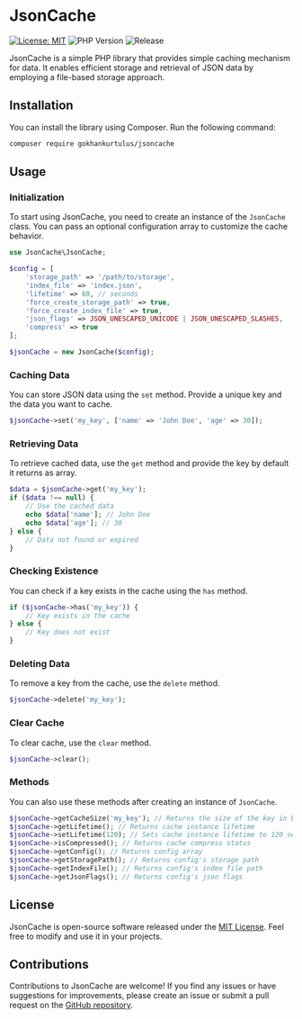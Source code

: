 # JsonCache

[![License: MIT](https://img.shields.io/badge/License-MIT-blue.svg)](LICENSE)
![PHP Version](https://img.shields.io/badge/PHP-8.0%2B-blue.svg)
![Release](https://img.shields.io/github/v/release/gokhankurtulus/jsoncache.svg)

JsonCache is a simple PHP library that provides simple caching mechanism for data. It enables efficient storage and retrieval of JSON data by employing a file-based storage approach.

## Installation

You can install the library using Composer. Run the following command:

```bash
composer require gokhankurtulus/jsoncache
```

## Usage

### Initialization

To start using JsonCache, you need to create an instance of the `JsonCache` class. You can pass an optional configuration array to customize the cache behavior.

```php
use JsonCache\JsonCache;

$config = [
    'storage_path' => '/path/to/storage',
    'index_file' => 'index.json',
    'lifetime' => 60, // seconds
    'force_create_storage_path' => true,
    'force_create_index_file' => true,
    'json_flags' => JSON_UNESCAPED_UNICODE | JSON_UNESCAPED_SLASHES,
    'compress' => true
];

$jsonCache = new JsonCache($config);
```

### Caching Data

You can store JSON data using the `set` method. Provide a unique key and the data you want to cache.

```php
$jsonCache->set('my_key', ['name' => 'John Doe', 'age' => 30]);
```

### Retrieving Data

To retrieve cached data, use the `get` method and provide the key by default it returns as array.

```php
$data = $jsonCache->get('my_key');
if ($data !== null) {
    // Use the cached data
    echo $data['name']; // John Doe
    echo $data['age']; // 30
} else {
    // Data not found or expired
}
```

### Checking Existence

You can check if a key exists in the cache using the `has` method.

```php
if ($jsonCache->has('my_key')) {
    // Key exists in the cache
} else {
    // Key does not exist
}
```

### Deleting Data

To remove a key from the cache, use the `delete` method.

```php
$jsonCache->delete('my_key');
```

### Clear Cache

To clear cache, use the `clear` method.

```php
$jsonCache->clear();
```

### Methods

You can also use these methods after creating an instance of `JsonCache`.

```php
$jsonCache->getCacheSize('my_key'); // Returns the size of the key in bytes
$jsonCache->getLifetime(); // Returns cache instance lifetime
$jsonCache->setLifetime(120); // Sets cache instance lifetime to 120 seconds
$jsonCache->isCompressed(); // Returns cache compress status
$jsonCache->getConfig(); // Returns config array
$jsonCache->getStoragePath(); // Returns config's storage path
$jsonCache->getIndexFile(); // Returns config's index file path
$jsonCache->getJsonFlags(); // Returns config's json flags
```

## License

JsonCache is open-source software released under the [MIT License](LICENSE). Feel free to modify and use it in your projects.

## Contributions

Contributions to JsonCache are welcome! If you find any issues or have suggestions for improvements, please create an issue or submit a pull request on
the [GitHub repository](https://github.com/gokhankurtulus/jsoncache).